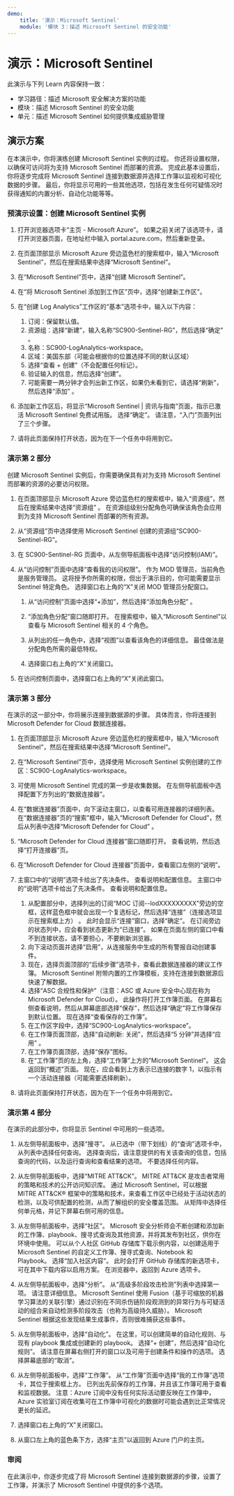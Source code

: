 ```yaml
---
demo:
    title: '演示：Microsoft Sentinel'    
    module: '模块 3：描述 Microsoft Sentinel 的安全功能'
---
```



# <a name="demo-microsoft-sentinel"></a>演示：Microsoft Sentinel

此演示与下列 Learn 内容保持一致：

- 学习路径：描述 Microsoft 安全解决方案的功能
- 模块：描述 Microsoft Sentinel 的安全功能
- 单元：描述 Microsoft Sentinel 如何提供集成威胁管理

## <a name="demo-scenario"></a>演示方案

在本演示中，你将演练创建 Microsoft Sentinel 实例的过程。  你还将设置权限，以确保可访问将为支持 Microsoft Sentinel 而部署的资源。  完成此基本设置后，你将逐步完成将 Microsoft Sentinel 连接到数据源并选择工作簿以监视和可视化数据的步骤。  最后，你将显示可用的一些其他选项，包括在发生任何可疑情况时获得通知的内置分析、自动化功能等等。

### <a name="pre-demo-setup--create-a-microsoft-sentinel-instance"></a>预演示设置：创建 Microsoft Sentinel 实例

1. 打开浏览器选项卡“主页 - Microsoft Azure”。  如果之前关闭了该选项卡，请打开浏览器页面，在地址栏中输入 portal.azure.com，然后重新登录。

1. 在页面顶部显示 Microsoft Azure 旁边蓝色栏的搜索框中，输入“Microsoft Sentinel”，然后在搜索结果中选择“Microsoft Sentinel”。 

1. 在“Microsoft Sentinel”页中，选择“创建 Microsoft Sentinel”。

1. 在“将 Microsoft Sentinel 添加到工作区”页中，选择“创建新工作区”。

1. 在“创建 Log Analytics”工作区的“基本”选项卡中，输入以下内容：
    1. 订阅：保留默认值。
    1. 资源组：选择“新建”，输入名称“SC900-Sentinel-RG”，然后选择“确定”  。
    1. 名称：SC900-LogAnalytics-workspace。
    1. 区域：美国东部（可能会根据你的位置选择不同的默认区域）
    1. 选择“查看 + 创建”（不会配置任何标记）。
    1. 验证输入的信息，然后选择“创建”。
    1. 可能需要一两分钟才会列出新工作区，如果仍未看到它，请选择“刷新”，然后选择“添加” 。

1. 添加新工作区后，将显示“Microsoft Sentinel | 资讯与指南”页面，指示已激活 Microsoft Sentinel 免费试用版。  选择“确定”。  请注意，“入门”页面列出了三个步骤。

1. 请将此页面保持打开状态，因为在下一个任务中将用到它。

### <a name="demo-part-2"></a>演示第 2 部分

创建 Microsoft Sentinel 实例后，你需要确保具有对为支持 Microsoft Sentinel 而部署的资源的必要访问权限。  

1. 在页面顶部显示 Microsoft Azure 旁边蓝色栏的搜索框中，输入“资源组”，然后在搜索结果中选择“资源组” 。 在资源组级别分配角色可确保该角色会应用到为支持 Microsoft Sentinel 而部署的所有资源。

1. 从“资源组”页中选择使用 Microsoft Sentinel 创建的资源组“SC900-Sentinel-RG”。

1. 在 SC900-Sentinel-RG 页面中，从左侧导航面板中选择“访问控制(IAM)”。

1. 从“访问控制”页面中选择“查看我的访问权限”。  作为 MOD 管理员，当前角色是服务管理员。  这将授予你所需的权限，但出于演示目的，你可能需要显示 Sentinel 特定角色。  选择窗口右上角的“X”关闭 MOD 管理员分配窗口。

    1. 从“访问控制”页面中选择“+添加”，然后选择“添加角色分配” 。

    1. “添加角色分配”窗口随即打开。  在搜索框中，输入“Microsoft Sentinel”以查看与 Microsoft Sentinel 相关的 4 个角色。
    1. 从列出的任一角色中，选择“视图”以查看该角色的详细信息。  最佳做法是分配角色所需的最低特权。  

    1. 选择窗口右上角的“X”关闭窗口。

1. 在访问控制页面中，选择窗口右上角的“X”关闭此窗口。

### <a name="demo-part-3"></a>演示第 3 部分

在演示的这一部分中，你将展示连接到数据源的步骤。  具体而言，你将连接到 Microsoft Defender for Cloud 数据连接器。

1. 在页面顶部显示 Microsoft Azure 旁边蓝色栏的搜索框中，输入“Microsoft Sentinel”，然后在搜索结果中选择“Microsoft Sentinel”。 

1. 在“Microsoft Sentinel”页中，选择使用 Microsoft Sentinel 实例创建的工作区：SC900-LogAnalytics-workspace。

1. 可使用 Microsoft Sentinel 完成的第一步是收集数据。 在左侧导航面板中选择配置下方列出的“数据连接器”。

1. 在“数据连接器”页面中，向下滚动主窗口，以查看可用连接器的详细列表。 在“数据连接器”页的“搜索”框中，输入“Microsoft Defender for Cloud”，然后从列表中选择“Microsoft Defender for Cloud” 。

1. “Microsoft Defender for Cloud 连接器”窗口随即打开。 查看说明，然后选择“打开连接器”页。

1. 在“Microsoft Defender for Cloud 连接器”页面中，查看窗口左侧的“说明”。

1. 主窗口中的“说明”选项卡给出了先决条件。  查看说明和配置信息。
    主窗口中的“说明”选项卡给出了先决条件。  查看说明和配置信息。
    1. 从配置部分中，选择列出的订阅“MOC 订阅--lodXXXXXXXXX”旁边的空框，这样蓝色框中就会出现一个复选标记，然后选择“连接”（连接选项显示在搜索框上方） 。  此时会显示“连接”窗口，选择“确定”。  在订阅旁边的状态列中，应会看到状态更新为“已连接”。  如果在页面左侧的窗口中看不到连接状态，请不要担心，不要刷新浏览器。
    1. 向下滚动页面并选择“启用”，从连接服务中生成的所有警报自动创建事件。
    1. 现在，选择页面顶部的“后续步骤”选项卡，查看此数据连接器的建议工作簿。  Microsoft Sentinel 附带内置的工作簿模板，支持在连接到数据源后快速了解数据。
    1. 选择“ASC 合规性和保护”（注意：ASC 或 Azure 安全中心现在称为 Microsoft Defender for Cloud）。  此操作将打开工作簿页面。  在屏幕右侧查看说明，然后从屏幕底部选择“保存”，然后选择“确定”将工作簿保存到默认位置。  现在选择“查看保存的工作簿”。  
    1. 在工作区字段中，选择“SC900-LogAnalytics-workspace”。
    1. 在工作簿页面顶部，选择“自动刷新: 关闭”，然后选择“5 分钟”并选择“应用”  。
    1. 在工作簿页面顶部，选择“保存”图标。
    1. 在“工作簿”页的左上角，选择“工作簿”上方的“Microsoft Sentinel”。 这会返回到“概述”页面。 现在，应会看到上方表示已连接的数字 1，以指示有一个活动连接器（可能需要选择刷新）。

1. 请将此页面保持打开状态，因为在下一个任务中将用到它。

### <a name="demo-part-4"></a>演示第 4 部分

在演示的此部分中，你将显示 Sentinel 中可用的一些选项。

1. 从左侧导航面板中，选择“搜寻”。  从已选中（带下划线）的“查询”选项卡中，从列表中选择任何查询。  选择查询后，请注意提供的有关该查询的信息，包括查询的代码，以及运行查询和查看结果的选项。  不要选择任何内容。

1. 从左侧导航面板中，选择“MITRE ATT&CK”。  MITRE ATT&CK 是攻击者常用的策略和技术的公开访问知识库。 通过 Microsoft Sentinel，可以根据 MITRE ATT&CK® 框架中的策略和技术，来查看工作区中已经处于活动状态的检测，以及可供配置的检测，从而了解组织的安全覆盖范围。  从矩阵中选择任何单元格，并记下屏幕右侧可用的信息。  

1. 从左侧导航面板中，选择“社区”。 Microsoft 安全分析师会不断创建和添加新的工作簿、playbook、搜寻式查询及其他资源，并将其发布到社区，供你在环境中使用。 可以从个人社区 GitHub 存储库下载示例内容，以创建适用于 Microsoft Sentinel 的自定义工作簿、搜寻式查询、Notebook 和 Playbook。  选择“加入社区内容”。  此时会打开 GitHub 存储库的新选项卡，可在其中下载内容以启用方案。  在浏览器中，返回到 Azure 选项卡。

1. 从左侧导航面板中，选择“分析”。  从“高级多阶段攻击检测”列表中选择第一项。  请注意详细信息。  Microsoft Sentinel 使用 Fusion（基于可缩放的机器学习算法的关联引擎）通过识别在不同杀伤链阶段观测到的异常行为与可疑活动的组合来自动检测多阶段攻击（也称为高级持久威胁）。 Microsoft Sentinel 根据这些发现结果生成事件，否则很难捕获这些事件。

1. 从左侧导航面板中，选择“自动化”。  在这里，可以创建简单的自动化规则、与现有 playbook 集成或创建新的 playbook。  选择“+ 创建”，然后选择“自动化规则”。  请注意在屏幕右侧打开的窗口以及可用于创建条件和操作的选项。  选择屏幕底部的“取消”。

1. 从左侧导航面板中，选择“工作簿”。 从“工作簿”页面中选择“我的工作簿”选项卡，其位于搜索框上方。  已列出先前保存的工作簿，并且该工作簿可用于查看和监视数据。   注意：Azure 订阅中没有任何实际活动要反映在工作簿中，Azure 实验室订阅在收集可在工作簿中可视化的数据时可能会遇到比正常情况更长的延迟。

1. 选择窗口右上角的“X”关闭窗口。

1. 从窗口左上角的蓝色条下方，选择“主页”以返回到 Azure 门户的主页。  

### <a name="review"></a>审阅

在此演示中，你逐步完成了将 Microsoft Sentinel 连接到数据源的步骤，设置了工作簿，并演示了 Microsoft Sentinel 中提供的多个选项。
